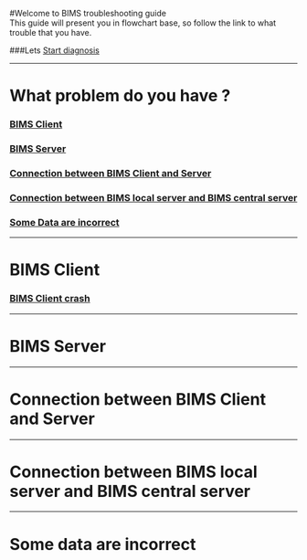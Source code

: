 #Welcome to BIMS troubleshooting guide  
This guide will present you in flowchart base, so follow the link to what trouble that you have.

###Lets [Start diagnosis](#what-problem-do-you-have-)
    
   









  
-----


# What problem do you have ?

### [BIMS Client](#bims-client ) 

### [BIMS Server](#bims-server)

### [Connection between BIMS Client and Server](#connection-between-bims-client-and-server)

### [Connection between BIMS local server and BIMS central server](#connection-between-bims-local-server-and-bims-central-server)

### [Some Data are incorrect](#some-data-are-incorrect)











------


# BIMS Client 

### [BIMS Client crash](#bims-client-crash ) 







------


# BIMS Server 



------


# Connection between BIMS Client and Server 



------


# Connection between BIMS local server and BIMS central server 




------


# Some data are incorrect 
